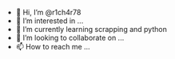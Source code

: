 - 👋 Hi, I’m @r1ch4r78
- 👀 I’m interested in ...
- 🌱 I’m currently learning scrapping and python
- 💞️ I’m looking to collaborate on ...
- 📫 How to reach me ...
